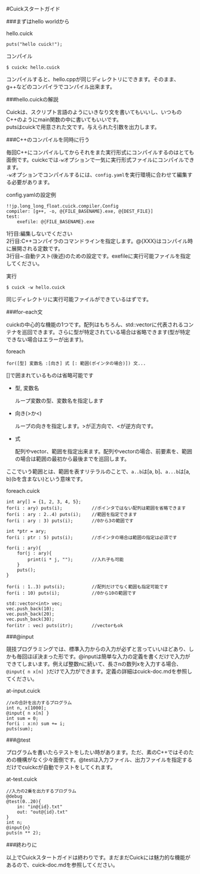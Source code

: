 #Cuickスタートガイド

###まずはhello worldから

hello.cuick

    puts("hello cuick!");

コンパイル

    $ cuickc hello.cuick

コンパイルすると、hello.cppが同じディレクトリにできます。そのまま、g++などのコンパイラでコンパイル出来ます。

###hello.cuickの解説

Cuickは、スクリプト言語のようにいきなり文を書いてもいいし、いつものC++のようにmain関数の中に書いてもいいです。  
putsはcuickで用意された文です。与えられた引数を出力します。

###C++のコンパイルを同時に行う

毎回C++にコンパイルしてからそれをまた実行形式にコンパイルするのはとても面倒です。cuickcでは`-w`オプションで一気に実行形式ファイルにコンパイルできます。  
`-w`オプションでコンパイルするには、`config.yaml`を実行環境に合わせて編集する必要があります。

config.yamlの設定例

    !!jp.long_long_float.cuick.compiler.Config
    compiler: [g++, -o, @{FILE_BASENAME}.exe, @{DEST_FILE}]
    test:
        exefile: @{FILE_BASENAME}.exe

1行目:編集しないでください  
2行目:C++コンパイラのコマンドラインを指定します。@{XXX}はコンパイル時に展開される定数です。  
3行目~:自動テスト(後述)のための設定です。exefileに実行可能ファイルを指定してください。

実行

    $ cuick -w hello.cuick

同じディレクトリに実行可能ファイルができているはずです。

###for-each文

cuickの中心的な機能の1つです。配列はもちろん、std::vectorに代表されるコンテナを巡回できます。さらに型が特定されている場合は省略できます(型が特定できない場合はエラーが出ます)。

foreach

    for([型] 変数名 :[向き] 式 [: 範囲(ポインタの場合)]) 文...

[]で囲まれているものは省略可能です

- 型, 変数名

    ループ変数の型、変数名を指定します

- 向き(>か<)

    ループの向きを指定します。>が正方向で、<が逆方向です。

- 式

    配列やvector、範囲を指定出来ます。配列やvectorの場合、前要素を、範囲の場合は範囲の最初から最後までを巡回します。

ここでいう範囲とは、範囲を表すリテラルのことで、`a..b`は[a, b]、`a...b`は[a, b)(bを含まない)という意味です。

foreach.cuick

    int ary[] = {1, 2, 3, 4, 5};
    for(i : ary) puts(i);           //ポインタではない配列は範囲を省略できます
    for(i : ary : 2..4) puts(i);    //範囲を指定できます
    for(i : ary : 3) puts(i);       //0から3の範囲です

    int *ptr = ary;
    for(i : ptr : 5) puts(i);       //ポインタの場合は範囲の指定は必須です

    for(i : ary){
        for(j : ary){
            print(i * j, "");       //入れ子も可能
        }
        puts();
    }

    for(i : 1..3) puts(i);          //配列だけでなく範囲も指定可能です
    for(i : 10) puts(i);            //0から10の範囲です

    std::vector<int> vec;
    vec.push_back(10);
    vec.push_back(20);
    vec.push_back(30);
    for(itr : vec) puts(itr);       //vectorもok

###@input

競技プログラミングでは、標準入力からの入力が必ずと言っていいほどあり、しかも毎回ほぼ決まった形です。@inputは簡単な入力の定義を書くだけで入力ができてしまいます。例えば整数nに続いて、長さnの数列xを入力する場合、`@input{ n x[n] }`だけで入力ができます。定義の詳細はcuick-doc.mdを参照してください。

at-input.cuick

    //xの合計を出力するプログラム
    int n, x[1000];
    @input{ n x[n] }
    int sum = 0;
    for(i : x:n) sum += i;
    puts(sum);

###@test

プログラムを書いたらテストをしたい時があります。ただ、素のC++ではそのための機構がなく少々面倒です。@testは入力ファイル、出力ファイルを指定するだけでcuickcが自動でテストをしてくれます。

at-test.cuick

    //入力の2乗を出力するプログラム
    @debug
    @test(0..20){
        in: "in@{id}.txt"
        out: "out@{id}.txt"
    }
    int n;
    @input{n}
    puts(n ** 2);

###終わりに

以上でCuickスタートガイドは終わりです。まだまだCuickには魅力的な機能があるので、cuick-doc.mdを参照してください。
